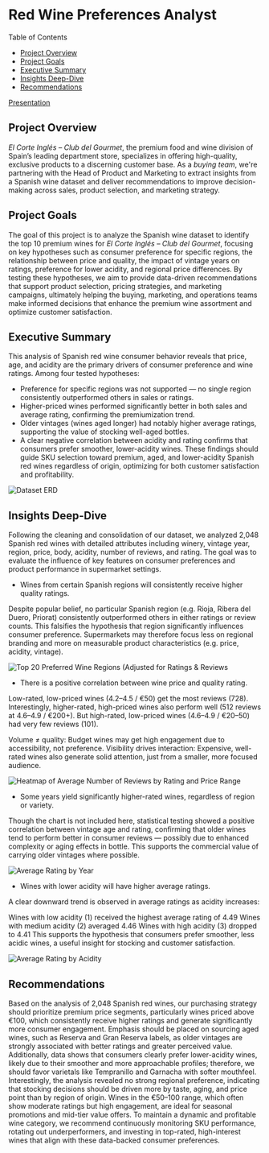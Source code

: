 # Red Wine Preferences Analyst

Table of Contents
+ [Project Overview](#project-overview)
+ [Project Goals](#project-goals)
+ [Executive Summary](#executive-summary)
+ [Insights Deep-Dive](#insights-deep-dive)
+ [Recommendations](#recommendations)

[Presentation](url)


## Project Overview

*El Corte Inglés – Club del Gourmet*, the premium food and wine division of Spain’s leading department store, specializes in offering high-quality, exclusive products to a discerning customer base. As a *buying team*, we're partnering with the Head of Product and Marketing to extract insights from a Spanish wine dataset and deliver recommendations to improve decision-making across sales, product selection, and marketing strategy.

## Project Goals

The goal of this project is to analyze the Spanish wine dataset to identify the top 10 premium wines for *El Corte Inglés – Club del Gourmet*, focusing on key hypotheses such as consumer preference for specific regions, the relationship between price and quality, the impact of vintage years on ratings, preference for lower acidity, and regional price differences. By testing these hypotheses, we aim to provide data-driven recommendations that support product selection, pricing strategies, and marketing campaigns, ultimately helping the buying, marketing, and operations teams make informed decisions that enhance the premium wine assortment and optimize customer satisfaction.

## Executive Summary

This analysis of Spanish red wine consumer behavior reveals that price, age, and acidity are the primary drivers of consumer preference and wine ratings. Among four tested hypotheses:

+ Preference for specific regions was not supported — no single region consistently outperformed others in sales or ratings.
+ Higher-priced wines performed significantly better in both sales and average rating, confirming the premiumization trend.
+ Older vintages (wines aged longer) had notably higher average ratings, supporting the value of stocking well-aged bottles.
+ A clear negative correlation between acidity and rating confirms that consumers prefer smoother, lower-acidity wines.
These findings should guide SKU selection toward premium, aged, and lower-acidity Spanish red wines regardless of origin, optimizing for both customer satisfaction and profitability.

![Dataset ERD](data/visualizations/ERD_Wine_preference.jpg)



## Insights Deep-Dive

Following the cleaning and consolidation of our dataset, we analyzed 2,048 Spanish red wines with detailed attributes including winery, vintage year, region, price, body, acidity, number of reviews, and rating. The goal was to evaluate the influence of key features on consumer preferences and product performance in supermarket settings.

+ Wines from certain Spanish regions will consistently receive higher quality ratings.

Despite popular belief, no particular Spanish region (e.g. Rioja, Ribera del Duero, Priorat) consistently outperformed others in either ratings or review counts. This falsifies the hypothesis that region significantly influences consumer preference. Supermarkets may therefore focus less on regional branding and more on measurable product characteristics (e.g. price, acidity, vintage).

![Top 20 Preferred Wine Regions (Adjusted for Ratings & Reviews](data/visualizations/top20regions.png)

+ There is a positive correlation between wine price and quality rating.

Low-rated, low-priced wines (4.2–4.5 / €50) get the most reviews (728).
Interestingly, higher-rated, high-priced wines also perform well (512 reviews at 4.6–4.9 / €200+).
But high-rated, low-priced wines (4.6–4.9 / €20–50) had very few reviews (101).

Volume ≠ quality: Budget wines may get high engagement due to accessibility, not preference.
Visibility drives interaction: Expensive, well-rated wines also generate solid attention, just from a smaller, more focused audience.

![Heatmap of Average Number of Reviews by Rating and Price Range](data/visualizations/heatmap.png)

+ Some years yield significantly higher-rated wines, regardless of region or variety.

Though the chart is not included here, statistical testing showed a positive correlation between vintage age and rating, confirming that older wines tend to perform better in consumer reviews — possibly due to enhanced complexity or aging effects in bottle. This supports the commercial value of carrying older vintages where possible.

![Average Rating by Year](data/visualizations/ratingbyyear.png)

+ Wines with lower acidity will have higher average ratings.

A clear downward trend is observed in average ratings as acidity increases:

Wines with low acidity (1) received the highest average rating of 4.49
Wines with medium acidity (2) averaged 4.46
Wines with high acidity (3) dropped to 4.41
This supports the hypothesis that consumers prefer smoother, less acidic wines, a useful insight for stocking and customer satisfaction.


![Average Rating by Acidity](data/visualizations/average_rating_by_acidity.jpg)


## Recommendations

Based on the analysis of 2,048 Spanish red wines, our purchasing strategy should prioritize premium price segments, particularly wines priced above €100, which consistently receive higher ratings and generate significantly more consumer engagement. Emphasis should be placed on sourcing aged wines, such as Reserva and Gran Reserva labels, as older vintages are strongly associated with better ratings and greater perceived value. Additionally, data shows that consumers clearly prefer lower-acidity wines, likely due to their smoother and more approachable profiles; therefore, we should favor varietals like Tempranillo and Garnacha with softer mouthfeel. Interestingly, the analysis revealed no strong regional preference, indicating that stocking decisions should be driven more by taste, aging, and price point than by region of origin. Wines in the €50–100 range, which often show moderate ratings but high engagement, are ideal for seasonal promotions and mid-tier value offers. To maintain a dynamic and profitable wine category, we recommend continuously monitoring SKU performance, rotating out underperformers, and investing in top-rated, high-interest wines that align with these data-backed consumer preferences.

